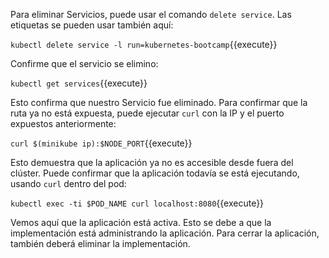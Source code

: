 Para eliminar Servicios, puede usar el comando `delete service`. Las etiquetas se pueden usar también aquí:

`kubectl delete service -l run=kubernetes-bootcamp`{{execute}}

Confirme que el servicio se elimino:

`kubectl get services`{{execute}}

Esto confirma que nuestro Servicio fue eliminado. Para confirmar que la ruta ya no está expuesta, puede ejecutar `curl` con la IP y el puerto expuestos anteriormente:

`curl $(minikube ip):$NODE_PORT`{{execute}}

Esto demuestra que la aplicación ya no es accesible desde fuera del clúster.
Puede confirmar que la aplicación todavía se está ejecutando, usando `curl` dentro del pod:

`kubectl exec -ti $POD_NAME curl localhost:8080`{{execute}}

Vemos aquí que la aplicación está activa. Esto se debe a que la implementación está administrando la aplicación. Para cerrar la aplicación, también deberá eliminar la implementación.
